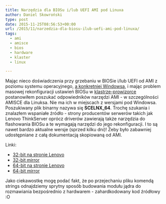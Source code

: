 ```yaml
---
title: Narzędzia dla BIOSu i/lub UEFI AMI pod Linuxa
author: Daniel Skowroński
type: post
date: 2015-11-25T08:56:53+00:00
url: /2015/11/narzedzia-dla-biosu-ilub-uefi-ami-pod-linuxa/
tags:
  - ami
  - amisce
  - bios
  - hardware
  - klaster
  - linux

---
```

Mając nieco doświadczenia przy grzebaniu w BIOSie i/lub UEFI od AMI z poziomu systemu operacyjnego, [a konkretniej Windowsa][1], i mając problem masowej rekonfiguracji ustawień BIOSu w [klastrze-prowizorce][2] postanowiłem poszukać odpowiedników narzędzi AMI - w szczególności AMISCE dla Linuksa. Nie ma ich w miejscach z wersjami pod Windowsa. Poszukiwany plik binarny nazywa się **SCELNX_64**. Trochę szukania i znalazłem wspaniałe źródło - strony producentów serwerów takich jak Lenovo ThinkServer oprócz driverów zawierają także narzędzia do flashowania BIOSu a te wymagają narzędzi do jego rekonfiguracji. I to są nawet bardzo aktualne wersje (sprzed kilku dni)! Żeby było zabawniej udostępniane z całą dokumentacją skopiowaną od AMI.

Linki:

  * [32-bit na stronie Lenovo][3]
  * [32-bit mirror][4]
  * [64-bit na stronie Lenovo][3]
  * [64-bit mirror][5]

Jako ciekawostkę mogę podać fakt, że po przejechaniu pliku komendą strings odnajdziemy sprytny sposób budowania modułu jądra do rozmawiania bezpośrednio z hardwarem - zahardkodowany kod źródłowy :O

 [1]: http://blog.dsinf.net/2015/08/biosuefi-ami-aptio-np-na-tabletach-z-win8-przywracanie-do-ustawien-fabrycznych/
 [2]: http://blog.dsinf.net/2015/11/klaster-prowizorka-w-kole-studentow-informatyki-uj-czesc-1/
 [3]: http://support.lenovo.com/pl/pl/downloads/ds030953
 [4]: https://mega.nz/#!SkdGSR6S!lwAWW2d3Q3JrYpePFeOv1jOKSWLRXsJSJ-Zqj9EyYxM
 [5]: https://mega.nz/#!r1dHFBSa!YyBZqUhWqawiuvzuhZIWgXtf8EDV2cCcf8T6NlAx4as